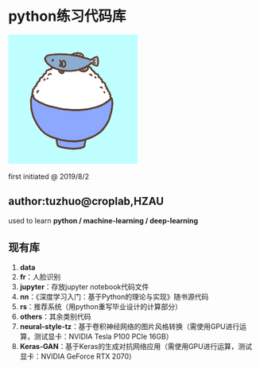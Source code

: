 # python练习代码库

<img src="logo.jpg" width="260">

first initiated @ 2019/8/2

## author:tuzhuo@croplab,HZAU

used to learn **python / machine-learning / deep-learning**

## 现有库

1. **data**
2. **fr**：人脸识别
3. **jupyter**：存放jupyter notebook代码文件
4. **nn**：《深度学习入门：基于Python的理论与实现》随书源代码
5. **rs**：推荐系统（用python重写毕业设计的计算部分）
6. **others**：其余类别代码
7. **neural-style-tz**：基于卷积神经网络的图片风格转换（需使用GPU进行运算，测试显卡：NVIDIA Tesla P100 PCIe 16GB）
8. **Keras-GAN**：基于Keras的生成对抗网络应用（需使用GPU进行运算，测试显卡：NVIDIA GeForce RTX 2070）